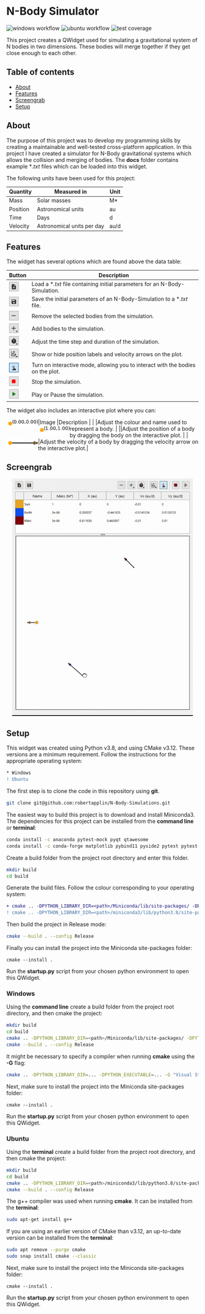 # N-Body Simulator
![windows workflow](https://img.shields.io/github/workflow/status/robertapplin/N-Body-Simulations/Windows?label=Windows%20latest)
![ubuntu workflow](https://img.shields.io/github/workflow/status/robertapplin/N-Body-Simulations/Ubuntu?label=Ubuntu%20latest)
![test coverage](https://img.shields.io/badge/Test%20Coverage-High-brightgreen)

This project creates a QWidget used for simulating a gravitational system of N bodies in two dimensions. These bodies will merge together if they get close enough to each other. 

## Table of contents
* [About](#about)
* [Features](#features)
* [Screengrab](#Screengrab)
* [Setup](#setup)

## About

The purpose of this project was to develop my programming skills by creating a maintainable and well-tested cross-platform application. In this project I have created a simulator for N-Body gravitational systems which allows the collision and merging of bodies. The **docs** folder contains example \**.txt* files which can be loaded into this widget.

The following units have been used for this project:

  |Quantity  |Measured in               |Unit|
  |----------|--------------------------|----|
  |Mass      |Solar masses              |M*  |
  |Position  |Astronomical units        |au  |
  |Time      |Days                      |d   |
  |Velocity  |Astronomical units per day|au/d|

## Features

The widget has several options which are found above the data table:

  |Button                                                                            |Description                                                                    |
  |----------------------------------------------------------------------------------|-------------------------------------------------------------------------------|
  |<img align="centre" width="25" height="25" src="docs/load_button.PNG">            |Load a \**.txt* file containing initial parameters for an N-Body-Simulation.   |
  |<img align="centre" width="25" height="25" src="docs/save_button.PNG">            |Save the initial parameters of an N-Body-Simulation to a \**.txt* file.        |
  |<img align="centre" width="25" height="25" src="docs/remove_button.PNG">          |Remove the selected bodies from the simulation.                                |
  |<img align="centre" width="25" height="25" src="docs/add_button.PNG">             |Add bodies to the simulation.                                                  |
  |<img align="centre" width="25" height="25" src="docs/time_options_button.PNG">    |Adjust the time step and duration of the simulation.                           |
  |<img align="centre" width="25" height="25" src="docs/plotting_options_button.PNG">|Show or hide position labels and velocity arrows on the plot.                  |
  |<img align="centre" width="25" height="25" src="docs/interactive_mode_button.PNG">|Turn on interactive mode, allowing you to interact with the bodies on the plot.|
  |<img align="centre" width="25" height="25" src="docs/stop_button.PNG">            |Stop the simulation.                                                           |
  |<img align="centre" width="25" height="25" src="docs/play_pause_button.PNG">      |Play or Pause the simulation.                                                  |

The widget also includes an interactive plot where you can:

  |Image                                                                 |Description                                                                          |
  |<img align="left" width="83" height="25" src="docs/body.PNG">         |Adjust the colour and name used to represent a body.                                 |
  |<img align="left" width="83" height="25" src="docs/body_position.PNG">|Adjust the position of a body by dragging the body on the interactive plot.          |
  |<img align="left" width="83" height="25" src="docs/body_velocity.PNG">|Adjust the velocity of a body by dragging the velocity arrow on the interactive plot.|

## Screengrab

<p align="center">
  <img src="docs/three-body-simulation.gif" alt="animated">
</p>

## Setup

This widget was created using Python v3.8, and using CMake v3.12. These versions are a minimum requirement. Follow the instructions for the appropriate operating system:

```diff
* Windows
! Ubuntu
```

The first step is to clone the code in this repository using **git**.

```sh
git clone git@github.com:robertapplin/N-Body-Simulations.git
```

The easiest way to build this project is to download and install Miniconda3. The dependencies for this project can be installed from the **command line** or **terminal**:

```sh
conda install -c anaconda pytest-mock pyqt qtawesome
conda install -c conda-forge matplotlib pybind11 pyside2 pytest pytest-qt
```

Create a build folder from the project root directory and enter this folder.

```sh
mkdir build
cd build
```

Generate the build files. Follow the colour corresponding to your operating system:

```diff
+ cmake .. -DPYTHON_LIBRARY_DIR=<path>/Miniconda/lib/site-packages/ -DPYTHON_EXECUTABLE=<path>/Miniconda/python.exe
! cmake .. -DPYTHON_LIBRARY_DIR=<path>/miniconda3/lib/python3.8/site-packages/ -DPYTHON_EXECUTABLE=<path>/miniconda3/bin/python
```

Then build the project in Release mode:

```sh
cmake --build . --config Release
```

Finally you can install the project into the Miniconda site-packages folder:

```
cmake --install .
```

Run the **startup.py** script from your chosen python environment to open this QWidget.

### Windows

Using the **command line** create a build folder from the project root directory, and then cmake the project:

```sh
mkdir build
cd build
cmake .. -DPYTHON_LIBRARY_DIR=<path>/Miniconda/lib/site-packages/ -DPYTHON_EXECUTABLE=<path>/Miniconda/python.exe
cmake --build . --config Release
```

It might be necessary to specify a compiler when running **cmake** using the **-G** flag:

```sh
cmake .. -DPYTHON_LIBRARY_DIR=... -DPYTHON_EXECUTABLE=... -G "Visual Studio 15 2017 Win64"
```

Next, make sure to install the project into the Miniconda site-packages folder:

```
cmake --install .
```

Run the **startup.py** script from your chosen python environment to open this QWidget.

### Ubuntu

Using the **terminal** create a build folder from the project root directory, and then cmake the project:

```sh
mkdir build
cd build
cmake .. -DPYTHON_LIBRARY_DIR=<path>/miniconda3/lib/python3.8/site-packages/ -DPYTHON_EXECUTABLE=<path>/miniconda3/bin/python
cmake --build . --config Release
```

The g++ compiler was used when running **cmake**. It can be installed from the **terminal**:

```sh
sudo apt-get install g++
```

If you are using an earlier version of CMake than v3.12, an up-to-date version can be installed from the **terminal**:

```sh
sudo apt remove --purge cmake
sudo snap install cmake --classic
```

Next, make sure to install the project into the Miniconda site-packages folder:

```
cmake --install .
```

Run the **startup.py** script from your chosen python environment to open this QWidget.
